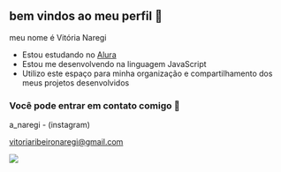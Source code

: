 ## bem vindos ao meu perfil 🖤

meu nome é Vitória Naregi

- Estou estudando no [Alura](https://www.alura.com.br)
- Estou me desenvolvendo na linguagem JavaScript
- Utilizo este espaço para minha organização e compartilhamento dos meus projetos desenvolvidos


 ### Você pode entrar em contato comigo 💌
 
 a_naregi - (instagram) 

 vitoriaribeironaregi@gmail.com


![]( https://media1.tenor.com/m/PxLMLRUNfDcAAAAC/jinmojv21-bts.gif)


